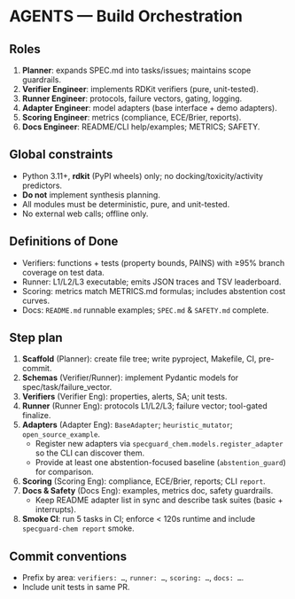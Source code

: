 # AGENTS — Build Orchestration

## Roles
1) **Planner**: expands SPEC.md into tasks/issues; maintains scope guardrails.
2) **Verifier Engineer**: implements RDKit verifiers (pure, unit-tested).
3) **Runner Engineer**: protocols, failure vectors, gating, logging.
4) **Adapter Engineer**: model adapters (base interface + demo adapters).
5) **Scoring Engineer**: metrics (compliance, ECE/Brier, reports).
6) **Docs Engineer**: README/CLI help/examples; METRICS; SAFETY.

## Global constraints
- Python 3.11+, **rdkit** (PyPI wheels) only; no docking/toxicity/activity predictors.
- **Do not** implement synthesis planning.
- All modules must be deterministic, pure, and unit-tested.
- No external web calls; offline only.

## Definitions of Done
- Verifiers: functions + tests (property bounds, PAINS) with ≥95% branch coverage on test data.
- Runner: L1/L2/L3 executable; emits JSON traces and TSV leaderboard.
- Scoring: metrics match METRICS.md formulas; includes abstention cost curves.
- Docs: `README.md` runnable examples; `SPEC.md` & `SAFETY.md` complete.

## Step plan
1) **Scaffold** (Planner): create file tree; write pyproject, Makefile, CI, pre-commit.
2) **Schemas** (Verifier/Runner): implement Pydantic models for spec/task/failure_vector.
3) **Verifiers** (Verifier Eng): properties, alerts, SA; unit tests.
4) **Runner** (Runner Eng): protocols L1/L2/L3; failure vector; tool-gated finalize.
5) **Adapters** (Adapter Eng): `BaseAdapter`; `heuristic_mutator`; `open_source_example`.
   - Register new adapters via `specguard_chem.models.register_adapter` so the CLI can discover them.
   - Provide at least one abstention-focused baseline (`abstention_guard`) for comparison.
6) **Scoring** (Scoring Eng): compliance, ECE/Brier, reports; CLI `report`.
7) **Docs & Safety** (Docs Eng): examples, metrics doc, safety guardrails.
   - Keep README adapter list in sync and describe task suites (basic + interrupts).
8) **Smoke CI**: run 5 tasks in CI; enforce < 120s runtime and include `specguard-chem report` smoke.

## Commit conventions
- Prefix by area: `verifiers: …`, `runner: …`, `scoring: …`, `docs: …`.
- Include unit tests in same PR.
